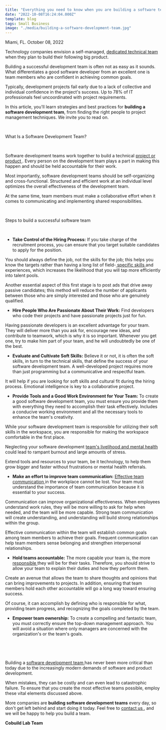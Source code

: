```yaml
---
title: "Everything you need to know when you are building a software team"
date: "2022-10-08T16:24:04.000Z"
template: blog
tags: Small Business
image: "./media/building-a-software-development-team.jpg"
---
```


Miami, FL. October 08, 2022

Technology companies envision a self-managed, <a target="_blank" href="https://cobuildlab.com/blog/staff-augmentation-vs-dedicated-team/">   dedicated technical team </a> when they plan to build their following big product. 

Building a successful development team is often not as easy as it sounds. What differentiates a good software developer from an excellent one is team members who are confident in achieving common goals.

Typically, development projects fail early due to a lack of collective and individual confidence in the project's success. Up to 78% of IT professionals feel uncoordinated with project requirements. 

In this article, you'll learn strategies and best practices for **building a software development team**, from finding the right people to project management techniques. We invite you to read on.

<br>

<title-2>What Is a Software Development Team?</title-2>

<br>

Software development teams work together to build a technical <a target="_blank" href="https://cobuildlab.com/services/">   project or product </a>. Every person on the development team plays a part in making this happen and should be held accountable for their work.

Most importantly, software development teams should be self-organizing and cross-functional. Structured and efficient work at an individual level optimizes the overall effectiveness of the development team.

At the same time, team members must make a collaborative effort when it comes to communicating and implementing shared responsibilities.

<br>

<title-2>Steps to build a successful software team</title-2>

<br>

* **Take Control of the Hiring Process:** If you take charge of the recruitment process, you can ensure that you target suitable candidates to apply for the position.   

You should always define the job, not the skills for the job; this helps you know the targets rather than having a long list of field-<a target="_blank" href="https://cobuildlab.com/blog/soft-skills-every-developer-must-have/">   specific skills </a> and experiences, which increases the likelihood that you will tap more efficiently into talent pools.   

Another essential aspect of this first stage is to post ads that drive away passive candidates; this method will reduce the number of applicants between those who are simply interested and those who are genuinely qualified.

* **Hire People Who Are Passionate About Their Work:** Find developers who code their projects and have passionate projects just for fun. 

Having passionate developers is an excellent advantage for your team. They will deliver more than you ask for, encourage new ideas, and contribute to teamwork, which is why it is so important. Whenever you get one, try to make him part of your team, and he will undoubtedly be one of the best.

* **Evaluate and Cultivate Soft Skills:** Believe it or not, it is often the soft skills, in turn to the technical skills, that define the success of your software development team. A well-developed project requires more than just programming but a communicative and respectful team.

It will help if you are looking for soft skills and cultural fit during the hiring process. Emotional intelligence is key to a collaborative project.

* **Provide Tools and a Good Work Environment for Your Team:** To create a good software development team, you must ensure you provide them with everything they need to accomplish their task effectively. Includes a conducive working environment and all the necessary tools to enhance the team's creativity.

While your software development team is responsible for utilizing their soft skills in the workspace, you are responsible for making the workspace comfortable in the first place. 

Neglecting your software development <a target="_blank" href="https://cobuildlab.com/blog/exercises-to-promote-the-mental-health-of-your-remote-developers-team/">   team's livelihood and mental health </a> could lead to rampant burnout and large amounts of stress. 

Extend tools and resources to your team, be it technology, to help them grow bigger and faster without frustrations or mental health referrals.

* **Make an effort to improve team communication:** <a target="_blank" href="https://cobuildlab.com/blog/improve-communications-to-increase-team-productivity-by-developing-custom-software/">   Effective team communication </a> in the workplace cannot be lost. Your team must understand the importance of team communication because it is essential to your success.  

Communication can improve organizational effectiveness. When employees understand work rules, they will be more willing to ask for help when needed, and the team will be more capable. Strong team communication will create understanding, and understanding will build strong relationships within the group.

Effective communication within the team will establish common goals among team members to achieve their goals. Frequent communication can help team members sense belonging and strengthen interpersonal relationships.

* **Hold teams accountable:** The more capable your team is, the more <a target="_blank" href="https://cobuildlab.com/blog/software-team-lead-roles-and-responsibilities/">   responsible </a> they will be for their tasks. Therefore, you should strive to allow your team to explain their duties and how they perform them.

Create an avenue that allows the team to share thoughts and opinions that can bring improvements to projects. In addition, ensuring that team members hold each other accountable will go a long way toward ensuring success.

 Of course, it can accomplish by defining who is responsible for what, providing team progress, and recognizing the goals completed by the team. 

* **Empower team ownership:** To create a compelling and fantastic team, you must correctly ensure the top-down management approach. You will avoid a situation where only managers are concerned with the organization's or the team's goals.

<br>

<youtube-video id="AAcLbyE3ZeA"></youtube-video>

<br>

Building a <a target="_blank" href="https://cobuildlab.com/services/">   software development team </a> has never been more critical than today due to the increasingly modern demands of software and product development. 

When mistakes, they can be costly and can even lead to catastrophic failure. To ensure that you create the most effective teams possible, employ these vital elements discussed above.

More companies are **building software development teams** every day, so don't get left behind and start doing it today. Feel free to <a target="_blank" href="https://cobuildlab.com/services/">   contact us </a>, and we will be happy to help you build a team.

**Cobuild Lab Team**
